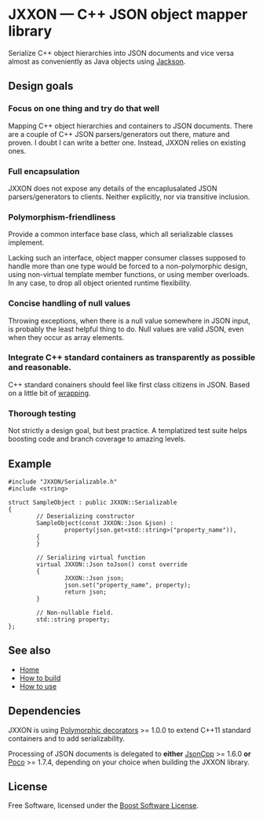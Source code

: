# JXXON — C++ JSON object mapper library

Serialize C++ object hierarchies into JSON documents and vice versa almost as conveniently as Java objects using [Jackson](https://github.com/FasterXML/jackson-databind).

## Design goals

### Focus on one thing and try do that well

Mapping C++ object hierarchies and containers to JSON documents. There are a couple of C++ JSON parsers/generators out there, mature and proven. I doubt I can write a better one. Instead, JXXON relies on existing ones.

### Full encapsulation

JXXON does not expose any details of the encaplusalated JSON parsers/generators to clients. Neither explicitly, nor via transitive inclusion.

### Polymorphism-friendliness

Provide a common interface base class, which all serializable classes implement.

Lacking such an interface, object mapper consumer classes supposed to handle more than one type would be forced to a non-polymorphic design, using non-virtual template member functions, or using member overloads. In any case, to drop all object oriented runtime flexibility.

### Concise handling of null values

Throwing exceptions, when there is a null value somewhere in JSON input, is probably the least helpful thing to do. Null values are valid JSON, even when they occur as array elements.

### Integrate C++ standard containers as transparently as possible and reasonable.

C++ standard conainers should feel like first class citizens in JSON. Based on a little bit of [wrapping](https://github.com/jxx-project/Polymorphic).

### Thorough testing

Not strictly a design goal, but best practice. A templatized test suite helps boosting code and branch coverage to amazing levels.

## Example

```
#include "JXXON/Serializable.h"
#include <string>

struct SampleObject : public JXXON::Serializable
{
        // Deserializing constructor
        SampleObject(const JXXON::Json &json) :
                property(json.get<std::string>("property_name")),
        {
        }

        // Serializing virtual function
        virtual JXXON::Json toJson() const override
        {
                JXXON::Json json;
                json.set("property_name", property);
                return json;
        }

        // Non-nullable field.
        std::string property;
};
```

## See also

 * [Home](https://github.com/jxx-project/JXXON/wiki)
 * [How to build](https://github.com/jxx-project/JXXON/wiki/How-to-build)
 * [How to use](https://github.com/jxx-project/JXXON/wiki/How-to-use)

## Dependencies

JXXON is using [Polymorphic decorators](https://github.com/jxx-project/Polymorphic) >= 1.0.0 to extend C++11 standard containers and to add serializability.

Processing of JSON documents is delegated to **either** [JsonCpp](https://github.com/open-source-parsers/jsoncpp) >= 1.6.0 **or** [Poco](https://pocoproject.org) >= 1.7.4, depending on your choice when building the JXXON library.

## License

Free Software, licensed under the [Boost Software License](https://spdx.org/licenses/BSL-1.0).
